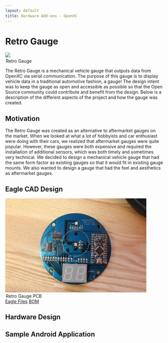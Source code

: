 ```yaml
---
layout: default
title: Hardware Add-ons - OpenXC
---
```


<div class="page-header">
    <h1>Retro Gauge</h1>
</div>

<div class="well">
    <img src="/images/RetroGauge/overview.jpg" />
    <legend>Retro Gauge</legend>
</div>

The Retro Gauge is a mechanical vehicle gauge that outputs data from OpenXC via serial 
communication. The purpose of this gauge is to display vehicle data in a traditional automotive fashion, a gauge! The design intent was to keep the gauge as open and accessible as possible so that the Open Source community could contribute and benefit from the design. Below is a description of the different aspects of the project and how the gauge was created.


<div class="page-header">
    <h2>Motivation</h2>
</div>

The Retro Gauge was created as an alternative to aftermarket gauges on the market. When we
looked at what a lot of hobbyists and car enthusiast were doing with their cars, we realized that aftermarket gauges were quite popular. However, these gauges were both expensive and required the installation of additional sensors, which was both timely and sometimes very technical. We decided to design a mechanical vehicle gauge that had the same form factor as existing gauges so that it would fit in existing gauge mounts. We also wanted to design a gauge that had the feel and aesthetics as aftermarket gauges.  
 
<div class="page-header">
    <h2>Eagle CAD Design</h2>
</div> 

<div class="well">
	<div class="row">
		<div class="span4">
			<img src="/images/retro-gauge/pcb.jpg" />
    		<legend>Retro Gauge PCB</legend>
		</div>
		<div class="span4">
			<thead>
				<a href="/documents/retro-gauge/rgEagle.zip">Eagle Files</a>
				<a href="/documents/retro-gauge/rgBOM.zip">BOM</a>
			</thead>
		</div>
	</div>
</div>



<div class="page-header">
    <h2>Hardware Design</h2>
</div> 


<div class="page-header">
    <h2>Sample Android Application</h2>
</div> 
